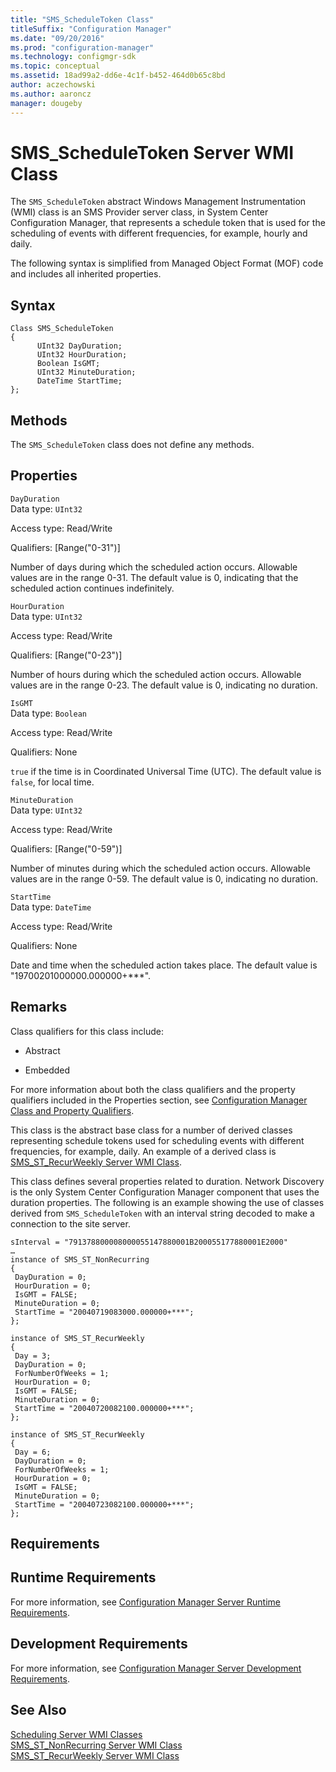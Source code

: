 ```yaml
---
title: "SMS_ScheduleToken Class"
titleSuffix: "Configuration Manager"
ms.date: "09/20/2016"
ms.prod: "configuration-manager"
ms.technology: configmgr-sdk
ms.topic: conceptual
ms.assetid: 18ad99a2-dd6e-4c1f-b452-464d0b65c8bd
author: aczechowski
ms.author: aaroncz
manager: dougeby
---
```

# SMS_ScheduleToken Server WMI Class
The `SMS_ScheduleToken` abstract Windows Management Instrumentation (WMI) class is an SMS Provider server class, in System Center Configuration Manager, that represents a schedule token that is used for the scheduling of events with different frequencies, for example, hourly and daily.  

 The following syntax is simplified from Managed Object Format (MOF) code and includes all inherited properties.  

## Syntax  

```  
Class SMS_ScheduleToken  
{  
      UInt32 DayDuration;  
      UInt32 HourDuration;  
      Boolean IsGMT;  
      UInt32 MinuteDuration;  
      DateTime StartTime;  
};  
```  

## Methods  
 The `SMS_ScheduleToken` class does not define any methods.  

## Properties  
 `DayDuration`  
 Data type: `UInt32`  

 Access type: Read/Write  

 Qualifiers: [Range("0-31")]  

 Number of days during which the scheduled action occurs. Allowable values are in the range 0-31. The default value is 0, indicating that the scheduled action continues indefinitely.  

 `HourDuration`  
 Data type: `UInt32`  

 Access type: Read/Write  

 Qualifiers: [Range("0-23")]  

 Number of hours during which the scheduled action occurs. Allowable values are in the range 0-23. The default value is 0, indicating no duration.  

 `IsGMT`  
 Data type: `Boolean`  

 Access type: Read/Write  

 Qualifiers: None  

 `true` if the time is in Coordinated Universal Time (UTC). The default value is `false`, for local time.  

 `MinuteDuration`  
 Data type: `UInt32`  

 Access type: Read/Write  

 Qualifiers: [Range("0-59")]  

 Number of minutes during which the scheduled action occurs. Allowable values are in the range 0-59. The default value is 0, indicating no duration.  

 `StartTime`  
 Data type: `DateTime`  

 Access type: Read/Write  

 Qualifiers: None  

 Date and time when the scheduled action takes place. The default value is "19700201000000.000000+***".  

## Remarks  
 Class qualifiers for this class include:  

-   Abstract  

-   Embedded  

 For more information about both the class qualifiers and the property qualifiers included in the Properties section, see [Configuration Manager Class and Property Qualifiers](../../../../../develop/reference/misc/class-and-property-qualifiers.md).  

 This class is the abstract base class for a number of derived classes representing schedule tokens used for scheduling events with different frequencies, for example, daily. An example of a derived class is [SMS_ST_RecurWeekly Server WMI Class](../../../../../develop/reference/core/servers/configure/sms_st_recurweekly-server-wmi-class.md).  

 This class defines several properties related to duration. Network Discovery is the only System Center Configuration Manager component that uses the duration properties. The following is an example showing the use of classes derived from `SMS_ScheduleToken` with an interval string decoded to make a connection to the site server.  

```  
sInterval = "791378800008000055147880001B200055177880001E2000"  
…  
instance of SMS_ST_NonRecurring  
{  
 DayDuration = 0;  
 HourDuration = 0;  
 IsGMT = FALSE;  
 MinuteDuration = 0;  
 StartTime = "20040719083000.000000+***";  
};  

instance of SMS_ST_RecurWeekly  
{  
 Day = 3;  
 DayDuration = 0;  
 ForNumberOfWeeks = 1;  
 HourDuration = 0;  
 IsGMT = FALSE;  
 MinuteDuration = 0;  
 StartTime = "20040720082100.000000+***";  
};  

instance of SMS_ST_RecurWeekly  
{  
 Day = 6;  
 DayDuration = 0;  
 ForNumberOfWeeks = 1;  
 HourDuration = 0;  
 IsGMT = FALSE;  
 MinuteDuration = 0;  
 StartTime = "20040723082100.000000+***";  
};  
```  

## Requirements  

## Runtime Requirements  
 For more information, see [Configuration Manager Server Runtime Requirements](../../../../../develop/core/reqs/server-runtime-requirements.md).  

## Development Requirements  
 For more information, see [Configuration Manager Server Development Requirements](../../../../../develop/core/reqs/server-development-requirements.md).  

## See Also  
 [Scheduling Server WMI Classes](../../../../../develop/reference/core/servers/configure/scheduling-server-wmi-classes.md)   
 [SMS_ST_NonRecurring Server WMI Class](../../../../../develop/reference/core/servers/configure/sms_st_nonrecurring-server-wmi-class.md)   
 [SMS_ST_RecurWeekly Server WMI Class](../../../../../develop/reference/core/servers/configure/sms_st_recurweekly-server-wmi-class.md)
